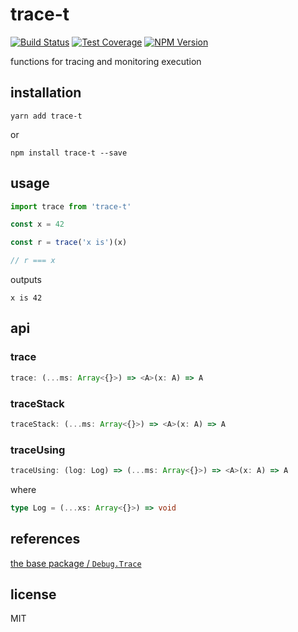 # trace-t

[![Build Status][build-badge]][build-status]
[![Test Coverage][coverage-badge]][coverage-result]
[![NPM Version][npm-badge]][npm-url]

functions for tracing and monitoring execution

## installation

`yarn add trace-t`

or

`npm install trace-t --save`

## usage

```ts
import trace from 'trace-t'

const x = 42

const r = trace('x is')(x)

// r === x
```

outputs

```text
x is 42
```

## api

### trace

```ts
trace: (...ms: Array<{}>) => <A>(x: A) => A
```

### traceStack

```ts
traceStack: (...ms: Array<{}>) => <A>(x: A) => A
```

### traceUsing

```ts
traceUsing: (log: Log) => (...ms: Array<{}>) => <A>(x: A) => A
```

where

```ts
type Log = (...xs: Array<{}>) => void
```

## references

[the base package / `Debug.Trace`](http://hackage.haskell.org/package/base-4.9.1.0/docs/Debug-Trace.html)

## license

MIT

[build-badge]: https://img.shields.io/travis/airt/trace-t.svg
[build-status]: https://travis-ci.org/airt/trace-t
[coverage-badge]: https://img.shields.io/coveralls/airt/trace-t.svg
[coverage-result]: https://coveralls.io/github/airt/trace-t
[npm-badge]: https://img.shields.io/npm/v/trace-t.svg
[npm-url]: https://www.npmjs.com/package/trace-t
